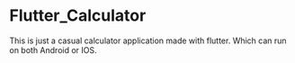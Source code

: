 # Flutter_Calculator
This is just a casual calculator application made with flutter. Which can run on both Android or IOS.
